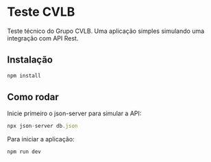 # Teste CVLB

Teste técnico do Grupo CVLB. Uma aplicação simples simulando uma integração com API Rest.

## Instalação

```js
npm install
```

## Como rodar 

Inicie primeiro o json-server para simular a API:
```js
npx json-server db.json
```

Para iniciar a aplicação:
```js
npm run dev
```
